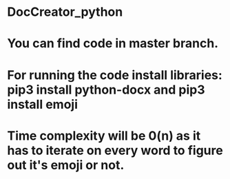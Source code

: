 # DocCreator_python
# You can find code in master branch.
# For running the code install libraries: pip3 install python-docx  and pip3 install emoji
# Time complexity will be 0(n) as it has to iterate on every word to figure out it's emoji or not.
